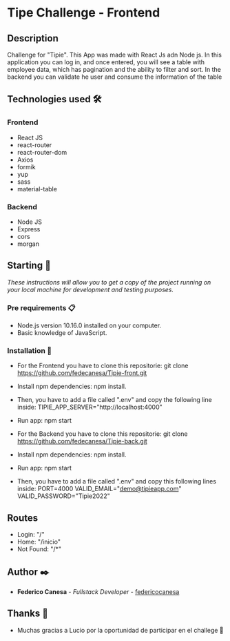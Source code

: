 # Tipe Challenge - Frontend

## Description

Challenge for "Tipie". This App was made with React Js adn Node js. In this application you can log in, and once entered, you will see a table with employee data, which has pagination and the ability to filter and sort. In the backend you can validate he user and consume the information of the table

## Technologies used 🛠️

### Frontend

- React JS
- react-router
- react-router-dom
- Axios
- formik
- yup
- sass
- material-table

### Backend

- Node JS
- Express
- cors
- morgan

## Starting 🚀

_These instructions will allow you to get a copy of the project running on your local machine for development and testing purposes._

### Pre requirements 📋

- Node.js version 10.16.0 installed on your computer.
- Basic knowledge of JavaScript.

### Installation 🔧

- For the Frontend you have to clone this repositorie: git clone https://github.com/fedecanesa/Tipie-front.git
- Install npm dependencies: npm install.
- Then, you have to add a file called ".env" and copy the following line inside: TIPIE_APP_SERVER="http://localhost:4000"
- Run app: npm start

- For the Backend you have to clone this repositorie: git clone https://github.com/fedecanesa/Tipie-back.git
- Install npm dependencies: npm install.
- Run app: npm start
- Then, you have to add a file called ".env" and copy this following lines inside:
  PORT=4000
  VALID_EMAIL="demo@tipieapp.com"
  VALID_PASSWORD="Tipie2022"

## Routes

- Login: "/"
- Home: "/inicio"
- Not Found: "/\*"

## Author ✒️

- **Federico Canesa** - _Fullstack Developer_ - [federicocanesa](https://github.com/fedecanesa)

## Thanks 🎁

- Muchas gracias a Lucio por la oportunidad de participar en el challege 📢
